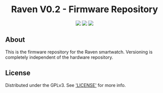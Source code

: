 <h1 align="center">
    <br>
    Raven V0.2 - Firmware Repository
    <br>
</h1>
<p align="center">
    <img src="https://img.shields.io/static/v1?label=release-version&message=0&color=green">
    <img src="https://img.shields.io/static/v1?label=build-version&message=0.2&color=green">
    <img src="https://img.shields.io/static/v1?label=language&message=C++&color=blue">
</p>
<p align="center"></p>

## About
This is the firmware repository for the Raven smartwatch. Versioning is completely independent of the hardware repository.

## License

Distributed under the GPLv3. See ['LICENSE'](LICENSE) for more info.
